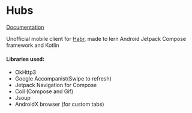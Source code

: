 # Hubs
[Documentation](https://github.com/Garneg/Hubs-docs)

Unofficial mobile client for [Habr](https://habr.com), made to lern Android Jetpack Compose framework and Kotlin

#### Libraries used:
- OkHttp3
- Google Accompanist(Swipe to refresh)
- Jetpack Navigation for Compose
- Coil (Compose and Gif)
- Jsoup
- AndroidX browser (for custom tabs)

